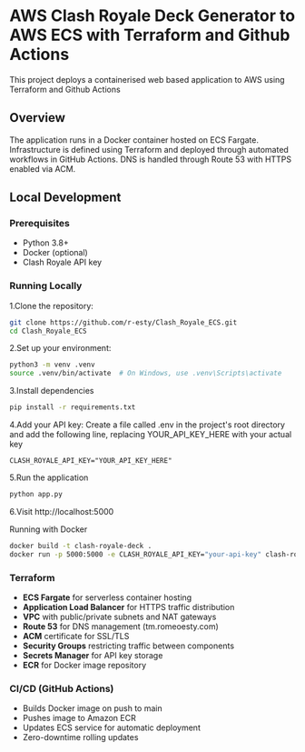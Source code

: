 # AWS Clash Royale Deck Generator to AWS ECS with Terraform and Github Actions

This project deploys a containerised web based application to AWS using Terraform and Github Actions

## Overview 

The application runs in a Docker container hosted on ECS Fargate. Infrastructure is defined using Terraform and deployed through automated workflows in GitHub Actions. DNS is handled through Route 53 with HTTPS enabled via ACM.

##  Local Development

### Prerequisites
- Python 3.8+
- Docker (optional)
- Clash Royale API key

### Running Locally

1.Clone the repository:
```bash
git clone https://github.com/r-esty/Clash_Royale_ECS.git
cd Clash_Royale_ECS
```
2.Set up your environment:
```bash
python3 -m venv .venv
source .venv/bin/activate  # On Windows, use .venv\Scripts\activate
```
3.Install dependencies
```bash
pip install -r requirements.txt
```
4.Add your API key:
Create a file called .env in the project's root directory and add the following line, replacing YOUR_API_KEY_HERE with your actual key
```
CLASH_ROYALE_API_KEY="YOUR_API_KEY_HERE"
```
5.Run the application
```bash
python app.py
```
6.Visit http://localhost:5000

Running with Docker
```bash
docker build -t clash-royale-deck .
docker run -p 5000:5000 -e CLASH_ROYALE_API_KEY="your-api-key" clash-royale-deck
```
### Terraform
- **ECS Fargate** for serverless container hosting
- **Application Load Balancer** for HTTPS traffic distribution  
- **VPC** with public/private subnets and NAT gateways
- **Route 53** for DNS management (tm.romeoesty.com)
- **ACM** certificate for SSL/TLS
- **Security Groups** restricting traffic between components
- **Secrets Manager** for API key storage
- **ECR** for Docker image repository

### CI/CD (GitHub Actions)
- Builds Docker image on push to main
- Pushes image to Amazon ECR
- Updates ECS service for automatic deployment
- Zero-downtime rolling updates

















